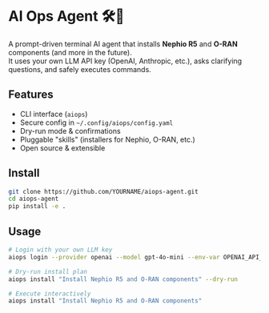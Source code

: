 # AI Ops Agent 🛠️🤖

A prompt-driven terminal AI agent that installs **Nephio R5** and **O-RAN** components (and more in the future).  
It uses your own LLM API key (OpenAI, Anthropic, etc.), asks clarifying questions, and safely executes commands.

## Features
- CLI interface (`aiops`)
- Secure config in `~/.config/aiops/config.yaml`
- Dry-run mode & confirmations
- Pluggable "skills" (installers for Nephio, O-RAN, etc.)
- Open source & extensible

## Install
```bash
git clone https://github.com/YOURNAME/aiops-agent.git
cd aiops-agent
pip install -e .
```
## Usage

```bash
# Login with your own LLM key
aiops login --provider openai --model gpt-4o-mini --env-var OPENAI_API_KEY

# Dry-run install plan
aiops install "Install Nephio R5 and O-RAN components" --dry-run

# Execute interactively
aiops install "Install Nephio R5 and O-RAN components"
```